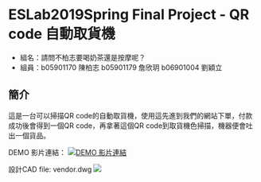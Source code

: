 # ESLab2019Spring Final Project - QR code 自動取貨機

- 組名：請問不柏志要喝奶茶還是按摩呢？
- 組員：b05901170 陳柏志  b05901179 詹欣玥   b06901004 劉穎立
## 簡介
這是一台可以掃描QR code的自動取貨機，使用這先進到我們的網站下單，付款成功後會得到一個QR code，再拿著這個QR code到取貨機色掃描，機器便會吐出一個貨品。

DEMO 影片連結：
[![DEMO 影片連結](https://img.youtube.com/vi/u9Ktvp-XweY/0.jpg)](https://www.youtube.com/watch?v=u9Ktvp-XweY)

設計CAD file: vendor.dwg
![](https://i.imgur.com/zIWB40x.png)
